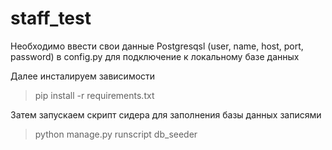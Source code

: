 # staff_test
Необходимо ввести свои данные Postgresqsl (user, name, host, port, password) в config.py для подключение к локальному базе данных

Далее инсталируем зависимости
>pip install -r requirements.txt

Затем запускаем скрипт сидера для заполнения базы данных записями
>python manage.py runscript db_seeder
